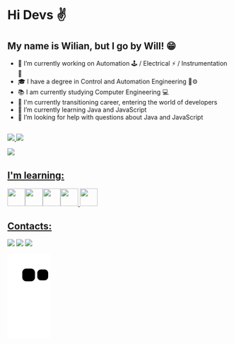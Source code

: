 # Hi Devs ✌
## My name is Wilian, but I go by Will! 😁


- 🔭 I’m currently working on Automation 🕹 / Electrical ⚡ / Instrumentation 🦿
- 🎓 I have a degree in Control and Automation Engineering 🤖⚙
- 📚 I am currently studying Computer Engineering 💻
- 🔄 I'm currently transitioning career, entering the world of developers
- 🌱 I’m currently learning Java and JavaScript
- 🤔 I’m looking for help with questions about Java and JavaScript 


##

<div>
<a href="https://github.com/wilianapfer">
<img height="180em" src="https://github-readme-stats.vercel.app/api/top-langs/?username=wilianapfer&layout=compact&langs_count=7&theme=merko"/>
<img height="180em" src="https://github-readme-stats.vercel.app/api?username=wilianapfer&show_icons=true&theme=merko&include_all_commits=true&count_private=true"/>
</div>

![](https://media.tenor.com/images/f069ae9aad2717278c6c95098884e558/tenor.gif)

## I'm learning:

<img src="https://cdn.jsdelivr.net/gh/devicons/devicon/icons/css3/css3-plain.svg" width="40" height="40"  /><img src="https://cdn.jsdelivr.net/gh/devicons/devicon/icons/html5/html5-plain.svg" width="40" height="40" /><img src="https://cdn.jsdelivr.net/gh/devicons/devicon/icons/java/java-plain.svg" width="40" height="40"/><img src="https://cdn.jsdelivr.net/gh/devicons/devicon/icons/javascript/javascript-original.svg" width="40" height="40"/> <img src="https://cdn.jsdelivr.net/gh/devicons/devicon/icons/mysql/mysql-plain.svg" width="40" height="40" />

## Contacts:

<div>
           <p>
           <a href = "mailto:wilianapfer@gmail.com"><img src="https://img.shields.io/badge/Gmail-D14836?style=for-the-badge&logo=gmail&logoColor=white" target="_blank"></a> <a href="https://www.linkedin.com/in/wilian-aparecido-ferreira-9b04b3128" target="_blank"><img src="https://img.shields.io/badge/-LinkedIn-%230077B5?style=for-the-badge&logo=linkedin&logoColor=white" target="_blank"></a> <a href="https://instagram.com/will_iaan" target="_blank"><img src="https://img.shields.io/badge/-Instagram-%23E4405F?style=for-the-badge&logo=instagram&logoColor=white" target="_blank"></a>  
           <p>
</div>
          
![snake gif](https://github.com/wilianapfer/wilianapfer/blob/output/github-contribution-grid-snake.svg)         
   



